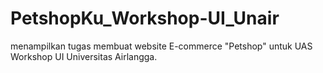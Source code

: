 # PetshopKu_Workshop-UI_Unair
menampilkan tugas membuat website E-commerce "Petshop" untuk UAS Workshop UI Universitas Airlangga.
